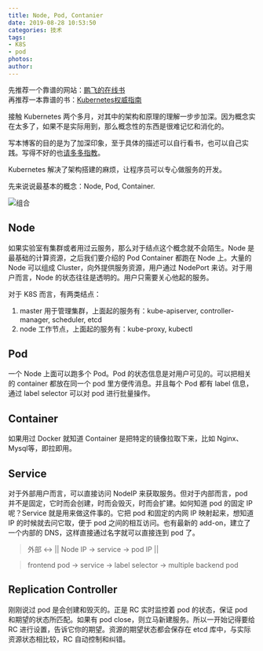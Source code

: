 ```yaml
---
title: Node, Pod, Contanier
date: 2019-08-28 10:53:50
categories: 技术
tags: 
- K8S
- pod
photos:
author:
---
```


先推荐一个靠谱的网站：[鹏飞的在线书](https://kubernetes.feisky.xyz)  
再推荐一本靠谱的书：[Kubernetes权威指南](https://book.douban.com/subject/26902153/)

接触 Kubernetes 两个多月，对其中的架构和原理的理解一步步加深。因为概念实在太多了，如果不是实际用到，那么概念性的东西是很难记忆和消化的。

写本博客的目的是为了加深印象，至于具体的描述可以自行看书，也可以自己实践。写得不好的也[请多多指教](mailto:wulidan0530@live.com)。

Kubernetes 解决了架构搭建的麻烦，让程序员可以专心做服务的开发。

先来说说最基本的概念：Node, Pod, Container.

![组合](pod.png)

## Node

如果实验室有集群或者用过云服务，那么对于结点这个概念就不会陌生。Node 是最基础的计算资源，之后我们要介绍的 Pod Container 都跑在 Node 上。大量的 Node 可以组成 Cluster，向外提供服务资源，用户通过 NodePort 来访。对于用户而言，Node 的状态往往是透明的。用户只需要关心他起的服务。

对于 K8S 而言，有两类结点：
1. master 用于管理集群，上面起的服务有：kube-apiserver, controller-manager, scheduler, etcd
2. node 工作节点，上面起的服务有：kube-proxy, kubectl

## Pod

一个 Node 上面可以跑多个 Pod。Pod 的状态信息是对用户可见的。可以把相关的 container 都放在同一个 pod 里方便传消息。并且每个 Pod 都有 label 信息，通过 label selector 可以对 pod 进行批量操作。

## Container

如果用过 Docker 就知道 Container 是把特定的镜像拉取下来，比如 Nginx、Mysql等，即拉即用。

## Service

对于外部用户而言，可以直接访问 NodeIP 来获取服务。但对于内部而言，pod 并不是固定，它时而会创建，时而会毁灭，时而会扩建。如何知道 pod 的固定 IP 呢？Service 就是用来做这件事的。它把 pod 和固定的内网 IP 映射起来，想知道 IP 的时候就去问它取，便于 pod 之间的相互访问。也有最新的 add-on，建立了一个内部的 DNS，这样直接通过名字就可以直接连到 pod 了。

> 外部 <-> || Node IP -> service -> pod IP ||

> frontend pod -> service -> label selector -> multiple backend pod

## Replication Controller

刚刚说过 pod 是会创建和毁灭的。正是 RC 实时监控着 pod 的状态，保证 pod 和期望的状态所匹配。如果有 pod close，则立马新建服务。所以一开始记得要给 RC 进行设置，告诉它你的期望。资源的期望状态都会保存在 etcd 库中，与实际资源状态相比较，RC 自动控制和纠错。

